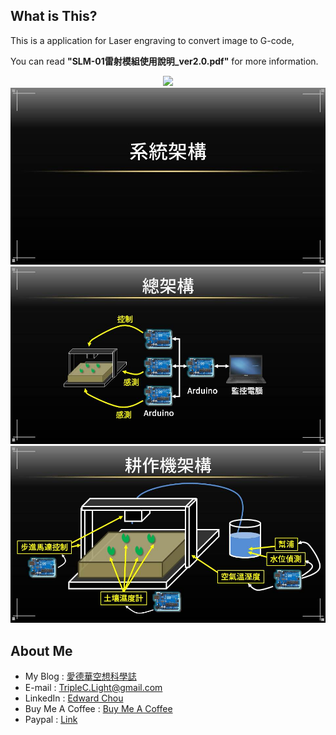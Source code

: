 ## What is This?
This is a application for Laser engraving to convert image to G-code,

You can read **"SLM-01雷射模組使用說明_ver2.0.pdf"** for more information.

<center><img src="https://github.com/TripleC-Light/FarmBot/blob/master/image/1.JPG?raw=true" width=600></center>
<center><img src="https://github.com/TripleC-Light/FarmBot/blob/master/image/2.JPG?raw=true" width=600></center>
<center><img src="https://github.com/TripleC-Light/FarmBot/blob/master/image/3.JPG?raw=true" width=600></center>
<center><img src="https://github.com/TripleC-Light/FarmBot/blob/master/image/4.JPG?raw=true" width=600></center>

## About Me
 - My Blog : [愛德華空想科學誌](https://triplec-light.000webhostapp.com)
 - E-mail : TripleC.Light@gmail.com
 - LinkedIn : [Edward Chou](https://www.linkedin.com/in/edward-chou-42058912a)
 - Buy Me A Coffee : [Buy Me A Coffee](https://www.buymeacoffee.com/YrFKPo2)
 - Paypal : [Link](https://www.paypal.me/TripleCLight?locale.x=zh_TW)
 